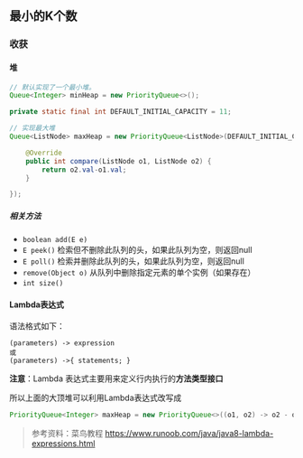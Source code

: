 ## 最小的K个数

### 收获

#### 堆

```java
// 默认实现了一个最小堆。
Queue<Integer> minHeap = new PriorityQueue<>(); 

private static final int DEFAULT_INITIAL_CAPACITY = 11;

// 实现最大堆
Queue<ListNode> maxHeap = new PriorityQueue<ListNode>(DEFAULT_INITIAL_CAPACITY,new Comparator<ListNode>(){

    @Override
    public int compare(ListNode o1, ListNode o2) {
        return o2.val-o1.val;
    }

});
```

##### 相关方法

* `boolean add(E e)`
* `E peek()` 检索但不删除此队列的头，如果此队列为空，则返回null
* `E poll()` 检索并删除此队列的头，如果此队列为空，则返回null
* `remove(Object o)` 从队列中删除指定元素的单个实例（如果存在）
* `int size()`

#### Lambda表达式

语法格式如下：

```
(parameters) -> expression
或
(parameters) ->{ statements; }
```

**注意**：Lambda 表达式主要用来定义行内执行的**方法类型接口**

所以上面的大顶堆可以利用Lambda表达式改写成

```java
PriorityQueue<Integer> maxHeap = new PriorityQueue<>((o1, o2) -> o2 - o1);
```

> 参考资料：菜鸟教程 https://www.runoob.com/java/java8-lambda-expressions.html